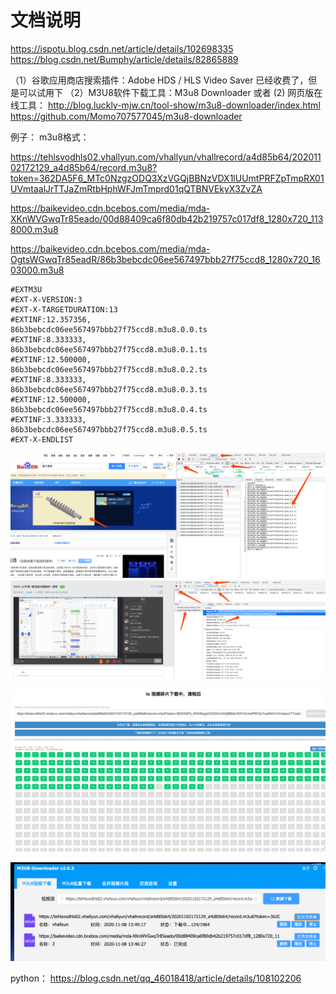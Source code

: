 # 文档说明
https://ispotu.blog.csdn.net/article/details/102698335
https://blog.csdn.net/Bumphy/article/details/82865889

（1）谷歌应用商店搜索插件：Adobe HDS / HLS Video Saver 
   已经收费了，但是可以试用下
（2）M3U8软件下载工具：M3u8 Downloader
 或者
 (2) 网页版在线工具：
 http://blog.luckly-mjw.cn/tool-show/m3u8-downloader/index.html
 https://github.com/Momo707577045/m3u8-downloader

例子：
m3u8格式：

https://tehlsvodhls02.vhallyun.com/vhallyun/vhallrecord/a4d85b64/20201102172129_a4d85b64/record.m3u8?token=362DA5F6_MTc0NzgzODQ3XzVGQjBBNzVDX1lUUmtPRFZpTmpRX01UVmtaalJrTTJaZmRtbHphWFJmTmprd01qQTBNVEkyX3ZvZA

https://baikevideo.cdn.bcebos.com/media/mda-XKnWVGwqTr85eado/00d88409ca6f80db42b219757c017df8_1280x720_1138000.m3u8

https://baikevideo.cdn.bcebos.com/media/mda-OgtsWGwqTr85eadR/86b3bebcdc06ee567497bbb27f75ccd8_1280x720_1603000.m3u8
```text
#EXTM3U
#EXT-X-VERSION:3
#EXT-X-TARGETDURATION:13
#EXTINF:12.357356,
86b3bebcdc06ee567497bbb27f75ccd8.m3u8.0.0.ts
#EXTINF:8.333333,
86b3bebcdc06ee567497bbb27f75ccd8.m3u8.0.1.ts
#EXTINF:12.500000,
86b3bebcdc06ee567497bbb27f75ccd8.m3u8.0.2.ts
#EXTINF:8.333333,
86b3bebcdc06ee567497bbb27f75ccd8.m3u8.0.3.ts
#EXTINF:12.500000,
86b3bebcdc06ee567497bbb27f75ccd8.m3u8.0.4.ts
#EXTINF:3.333333,
86b3bebcdc06ee567497bbb27f75ccd8.m3u8.0.5.ts
#EXT-X-ENDLIST
```

![](.doc_images/b9299fe6.png)
![](.doc_images/f83765d6.png)

![](.doc_images/d60be89f.png)

![](.doc_images/47f012a5.png)



python：
https://blog.csdn.net/qq_46018418/article/details/108102206




